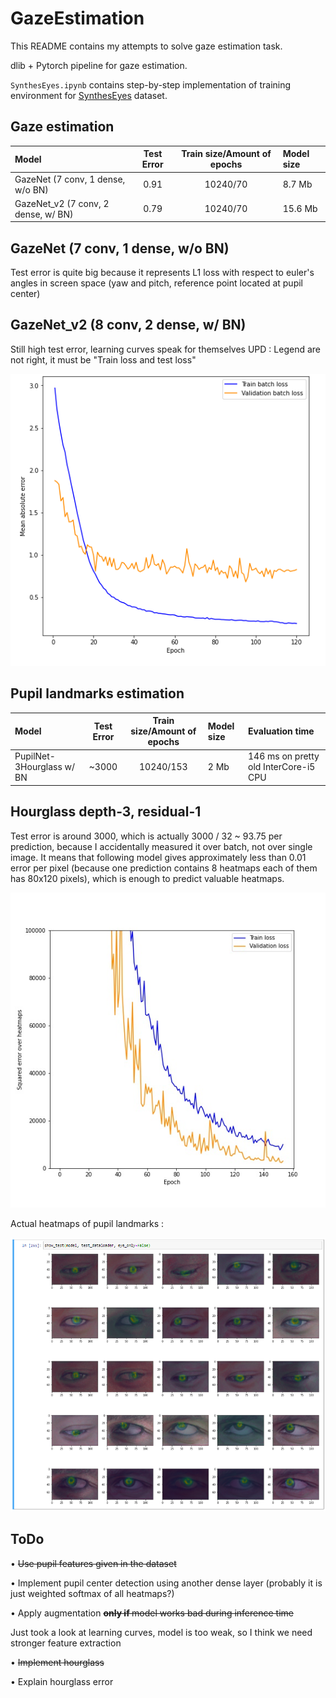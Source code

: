 # GazeEstimation
This README contains my attempts to solve gaze estimation task.

dlib + Pytorch pipeline for gaze estimation.

`SynthesEyes.ipynb` contains step-by-step implementation of 
training environment for [SynthesEyes](https://www.cl.cam.ac.uk/research/rainbow/projects/syntheseyes/) dataset.

## Gaze estimation
| Model                                  | Test Error                    |   Train size/Amount of epochs |   Model size   |
|:---------------------------------------|:-----------------------------:|:-----------------------------:|:---------------|
| GazeNet (7 conv, 1 dense, w/o BN)      |           0.91                |       10240/70                |    8.7 Mb      |
| GazeNet_v2 (7 conv, 2 dense, w/ BN)    |           0.79                |       10240/70                |   15.6 Mb      |

## GazeNet (7 conv, 1 dense, w/o BN) 
Test error is quite big because it represents L1 loss with respect to euler's angles in screen space 
(yaw and pitch, reference point located at pupil center) 

## GazeNet_v2 (8 conv, 2 dense, w/ BN)
Still high test error, learning curves speak for themselves 
UPD : Legend are not right, it must be "Train loss and test loss" 

![](learning_curves/GazeNet_v2.jpg)

## Pupil landmarks estimation

| Model                                  | Test Error                    | Train size/Amount of epochs |   Model size   | Evaluation time |
|:---------------------------------------|:-----------------------------:|:---------------------------:|:---------------|:----------------|
| PupilNet-3Hourglass w/ BN              |              ~3000            |     10240/153               |       2 Mb     | 146 ms on pretty old InterCore-i5 CPU   |

## Hourglass depth-3, residual-1

Test error is around 3000, which is actually 3000 / 32 ~ 93.75 per prediction, because I accidentally 
measured it over batch, not over single image. It means that following model gives approximately less than 0.01 error per pixel 
(because one prediction contains 8 heatmaps each of them has 80x120 pixels), which 
is enough to predict valuable heatmaps.

![](learning_curves/PupilEyeNet_3Hourglass.jpg)

Actual heatmaps of pupil landmarks : 

![](networks_evaluations/pupil_heatmaps.png)

## ToDo

• <s> Use pupil features given in the dataset </s> 

• Implement pupil center detection using another dense layer (probably it is just weighted softmax of all heatmaps?)

• Apply augmentation <s> <b> only if </b> model works bad during inference time </s> 

Just took a look at learning curves, model is too weak, so
I think we need stronger feature extraction

• <s> Implement hourglass </s> 

• Explain hourglass error

